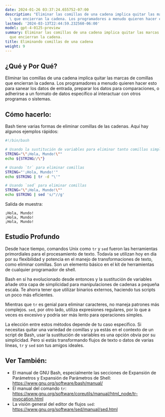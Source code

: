 ```yaml
---
date: 2024-01-26 03:37:24.655752-07:00
description: "Eliminar las comillas de una cadena implica quitar las marcas de comillas\
  \ que encierran la cadena. Los programadores a menudo quieren hacer esto para\u2026"
lastmod: '2024-03-13T22:44:59.232560-06:00'
model: gpt-4-0125-preview
summary: Eliminar las comillas de una cadena implica quitar las marcas de comillas
  que encierran la cadena.
title: Eliminando comillas de una cadena
weight: 9
---
```


## ¿Qué y Por Qué?
Eliminar las comillas de una cadena implica quitar las marcas de comillas que encierran la cadena. Los programadores a menudo quieren hacer esto para sanear los datos de entrada, preparar los datos para comparaciones, o adherirse a un formato de datos específico al interactuar con otros programas o sistemas.

## Cómo hacerlo:
Bash tiene varias formas de eliminar comillas de las cadenas. Aquí hay algunos ejemplos rápidos:

```Bash
#!/bin/bash

# Usando la sustitución de variables para eliminar tanto comillas simples como dobles
STRING="\"¡Hola, Mundo!\""
echo ${STRING//\"}

# Usando `tr` para eliminar comillas
STRING="'¡Hola, Mundo!'"
echo $STRING | tr -d "\'"

# Usando `sed` para eliminar comillas
STRING="\"¡Hola, Mundo!\""
echo $STRING | sed 's/"//g'
```

Salida de muestra:

```
¡Hola, Mundo!
¡Hola, Mundo!
¡Hola, Mundo!
```

## Estudio Profundo
Desde hace tiempo, comandos Unix como `tr` y `sed` fueron las herramientas primordiales para el procesamiento de texto. Todavía se utilizan hoy en día por su flexibilidad y potencia en el manejo de transformaciones de texto, como eliminar comillas. Son un elemento básico en el kit de herramientas de cualquier programador de shell.

Bash en sí ha evolucionado desde entonces y la sustitución de variables añade otra capa de simplicidad para manipulaciones de cadenas a pequeña escala. Te ahorra tener que utilizar binarios externos, haciendo tus scripts un poco más eficientes.

Mientras que `tr` es genial para eliminar caracteres, no maneja patrones más complejos. `sed`, por otro lado, utiliza expresiones regulares, por lo que a veces es excesivo y podría ser más lento para operaciones simples.

La elección entre estos métodos depende de tu caso específico. Si necesitas quitar una variedad de comillas y ya estás en el contexto de un script de Bash, usar la sustitución de variables es una opción obvia por su simplicidad. Pero si estás transformando flujos de texto o datos de varias líneas, `tr` y `sed` son tus amigos ideales.

## Ver También:
- El manual de GNU Bash, especialmente las secciones de Expansión de Parámetros y Expansión de Parámetros de Shell: https://www.gnu.org/software/bash/manual/
- El manual del comando `tr`: https://www.gnu.org/software/coreutils/manual/html_node/tr-invocation.html
- La visión general del editor de flujos `sed`: https://www.gnu.org/software/sed/manual/sed.html

